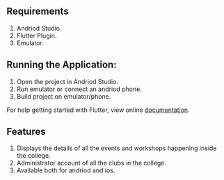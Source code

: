 ## Requirements
1. Andriod Studio.
2. Flutter Plugin.
3. Emulator.

## Running the Application:
1. Open the project in Andriod Studio.
2. Run emulator or connect an andriod phone.
3. Build project on emulator/phone.

For help getting started with Flutter, view online
[documentation](https://flutter.io/).

## Features
1. Displays the details of all the events and workshops happening inside the college.    
2. Administrator account of all the clubs in the college.  
3. Available both for andriod and ios.  
